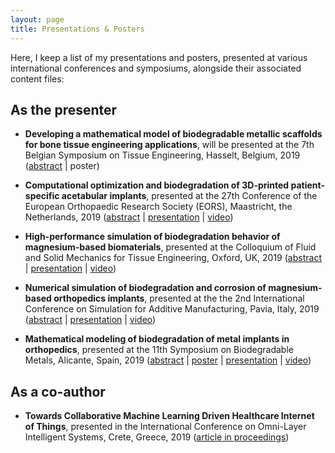 ```yaml
---
layout: page
title: Presentations & Posters
---
```


Here, I keep a list of my presentations and posters, presented at various international conferences and symposiums, alongside their associated content files:

## As the presenter

* **Developing a mathematical model of biodegradable metallic scaffolds for bone tissue engineering applications**, will be presented at the 7th Belgian Symposium on Tissue Engineering, Hasselt, Belgium, 2019 ([abstract](/public/files/bste2019-abstract.pdf) \| poster)

* **Computational optimization and biodegradation of 3D-printed patient-specific acetabular implants**,  presented at the 27th Conference of the European Orthopaedic Research Society (EORS), Maastricht, the Netherlands, 2019 ([abstract](/public/files/eors2019-abstract.pdf) \| [presentation](/public/files/eors2019-presentation.pdf) \| [video](https://www.youtube.com/watch?v=RK6_a5IH9fg))

* **High-performance simulation of biodegradation behavior of magnesium-based biomaterials**, presented at the Colloquium of Fluid and Solid Mechanics for Tissue Engineering, Oxford, UK, 2019 ([abstract](/public/files/euromech604-abstract.pdf) \| [presentation](/public/files/euromech2019-presentation.pdf) \| [video](https://www.youtube.com/watch?v=fIsgVjEcVPo))

* **Numerical simulation of biodegradation and corrosion of magnesium-based orthopedics implants**, presented at the the 2nd International Conference on Simulation for Additive Manufacturing, Pavia, Italy, 2019 ([abstract](/public/files/simam2019-abstract.pdf) \| [presentation](/public/files/simam2019-presentation.pdf) \| [video](https://www.youtube.com/watch?v=yiwIKUacdtE))

* **Mathematical modeling of biodegradation of metal implants in orthopedics**, presented at the 11th Symposium on Biodegradable Metals, Alicante, Spain, 2019 ([abstract](/public/files/biometal2019-abstract.pdf) \| [poster](/public/files/biometal2019-poster.pdf) \| [presentation](/public/files/biometal2019-presetation.pdf) \| [video](https://www.youtube.com/watch?v=C9mPcr5sbbY))

## As a co-author

* **Towards Collaborative Machine Learning Driven Healthcare Internet of Things**, presented in the International Conference on Omni-Layer Intelligent Systems, Crete, Greece, 2019 ([article in proceedings](https://dl.acm.org/citation.cfm?id=3312644)) 
